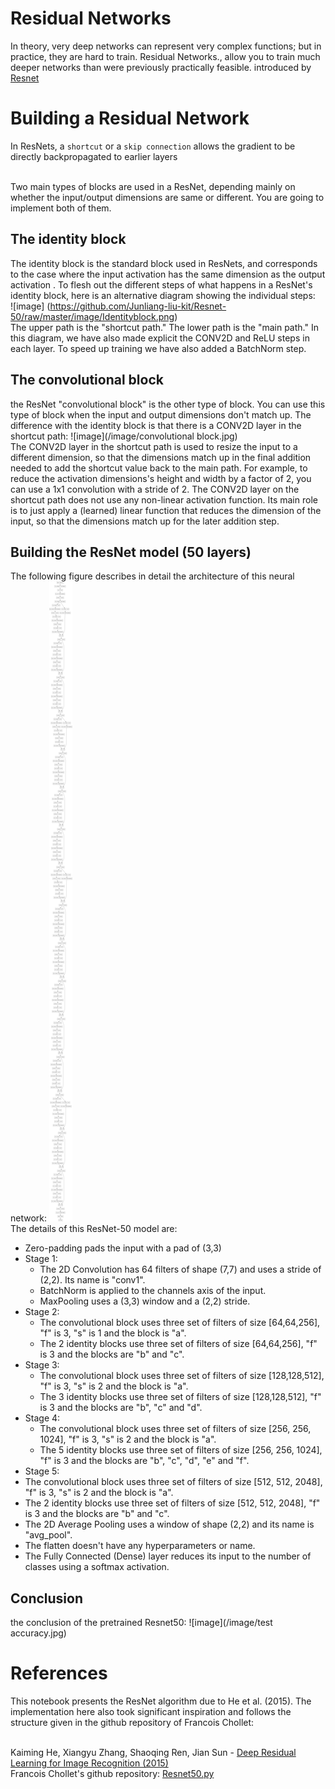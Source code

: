 Residual Networks
============

In theory, very deep networks can represent very complex functions; but in practice, they are hard to train. Residual Networks., allow you to train much deeper networks than were previously practically feasible. introduced by [Resnet](https://arxiv.org/pdf/1512.03385.pdf)

# Building a Residual Network
In ResNets, a `shortcut` or a `skip connection` allows the gradient to be directly backpropagated to earlier layers

<br>Two main types of blocks are used in a ResNet, depending mainly on whether the input/output dimensions are same or different. You are going to implement both of them.

## The identity block
The identity block is the standard block used in ResNets, and corresponds to the case where the input activation has the same dimension as the output activation . To flesh out the different steps of what happens in a ResNet's identity block, here is an alternative diagram showing the individual steps:<br>
![image]
(https://github.com/Junliang-liu-kit/Resnet-50/raw/master/image/Identityblock.png)
<br>The upper path is the "shortcut path." The lower path is the "main path." In this diagram, we have also made explicit the CONV2D and ReLU steps in each layer. To speed up training we have also added a BatchNorm step. 


## The convolutional block
the ResNet "convolutional block" is the other type of block. You can use this type of block when the input and output dimensions don't match up. The difference with the identity block is that there is a CONV2D layer in the shortcut path:
![image](/image/convolutional block.jpg)
<br>The CONV2D layer in the shortcut path is used to resize the input to a different dimension, so that the dimensions match up in the final addition needed to add the shortcut value back to the main path. For example, to reduce the activation dimensions's height and width by a factor of 2, you can use a 1x1 convolution with a stride of 2. The CONV2D layer on the shortcut path does not use any non-linear activation function. Its main role is to just apply a (learned) linear function that reduces the dimension of the input, so that the dimensions match up for the later addition step.

## Building the ResNet model (50 layers)
The following figure describes in detail the architecture of this neural network:
![](/image/model.png)
<br>The details of this ResNet-50 model are:

* Zero-padding pads the input with a pad of (3,3)
* Stage 1:
  * The 2D Convolution has 64 filters of shape (7,7) and uses a stride of (2,2). Its name is "conv1".
  * BatchNorm is applied to the channels axis of the input.
  * MaxPooling uses a (3,3) window and a (2,2) stride.
* Stage 2:
  * The convolutional block uses three set of filters of size [64,64,256], "f" is 3, "s" is 1 and the block is "a".
  * The 2 identity blocks use three set of filters of size [64,64,256], "f" is 3 and the blocks are "b" and "c".
* Stage 3:
  * The convolutional block uses three set of filters of size [128,128,512], "f" is 3, "s" is 2 and the block is "a".
  * The 3 identity blocks use three set of filters of size [128,128,512], "f" is 3 and the blocks are "b", "c" and "d".
* Stage 4:
  * The convolutional block uses three set of filters of size [256, 256, 1024], "f" is 3, "s" is 2 and the block is "a".
  * The 5 identity blocks use three set of filters of size [256, 256, 1024], "f" is 3 and the blocks are "b", "c", "d", "e" and "f".
* Stage 5:
 * The convolutional block uses three set of filters of size [512, 512, 2048], "f" is 3, "s" is 2 and the block is "a".
 * The 2 identity blocks use three set of filters of size [512, 512, 2048], "f" is 3 and the blocks are "b" and "c".
* The 2D Average Pooling uses a window of shape (2,2) and its name is "avg_pool".
* The flatten doesn't have any hyperparameters or name.
* The Fully Connected (Dense) layer reduces its input to the number of classes using a softmax activation. 

## Conclusion
the conclusion of the pretrained Resnet50:
![image](/image/test accuracy.jpg)


# References
This notebook presents the ResNet algorithm due to He et al. (2015). The implementation here also took significant inspiration and follows the structure given in the github repository of Francois Chollet:

<br>Kaiming He, Xiangyu Zhang, Shaoqing Ren, Jian Sun - [Deep Residual Learning for Image Recognition (2015)](https://arxiv.org/pdf/1512.03385.pdf)
<br>Francois Chollet's github repository: [Resnet50.py](https://github.com/fchollet/deep-learning-models/blob/master/resnet50.py)
